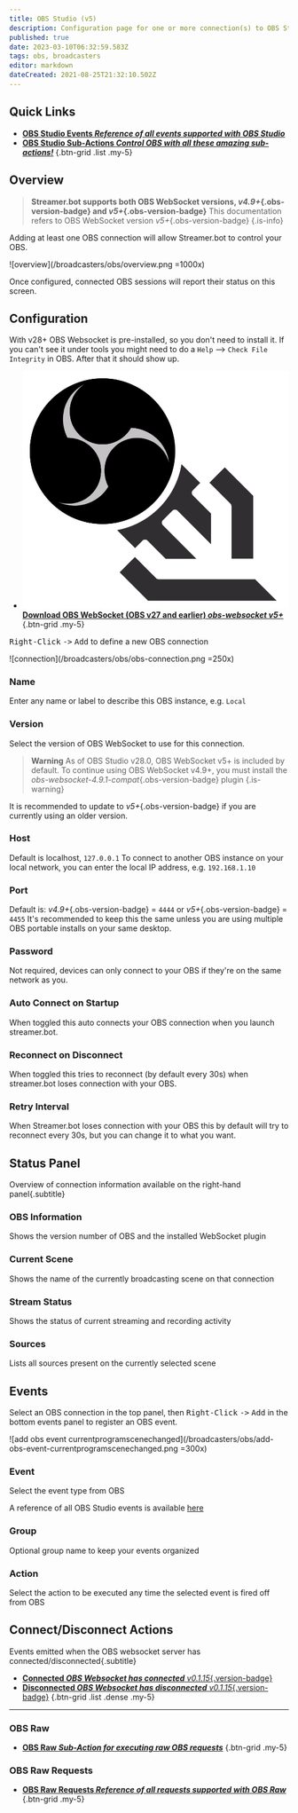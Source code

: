 ```yaml
---
title: OBS Studio (v5)
description: Configuration page for one or more connection(s) to OBS Studio instance(s)
published: true
date: 2023-03-10T06:32:59.583Z
tags: obs, broadcasters
editor: markdown
dateCreated: 2021-08-25T21:32:10.502Z
---
```


## Quick Links
- [<i class="mdi mdi-creation text--obs"></i>**OBS Studio Events *Reference of all events supported with OBS Studio***](/Broadcasters/OBS/Events)
- [<i class="mdi mdi-lightning-bolt-outline text--obs"></i>**OBS Studio Sub-Actions *Control OBS with all these amazing sub-actions!***](/Sub-Actions/OBS)
{.btn-grid .list .my-5}

## Overview
> **Streamer.bot supports both OBS WebSocket versions, *v4.9+*{.obs-version-badge} and *v5+*{.obs-version-badge}**
This documentation refers to OBS WebSocket version *v5+*{.obs-version-badge}
{.is-info}

Adding at least one OBS connection will allow Streamer.bot to control your OBS.

![overview](/broadcasters/obs/overview.png =1000x)

Once configured, connected OBS sessions will report their status on this screen.

## Configuration
With v28+ OBS Websocket is pre-installed, so you don't need to install it. If you can't see it under tools you might need to do a `Help` --> `Check File Integrity` in OBS. After that it should show up.

- [<img src="/logos/obs-websocket.png"/>**Download OBS WebSocket (OBS v27 and earlier)*<i class="mdi mdi-github"></i> obs-websocket v5+***](https://github.com/obsproject/obs-websocket/releases/tag/5.0.1)
{.btn-grid .my-5}

<kbd>Right-Click</kbd> <kbd>-></kbd> <kbd>Add</kbd> to define a new OBS connection

![connection](/broadcasters/obs/obs-connection.png =250x)

### Name
Enter any name or label to describe this OBS instance, e.g. `Local`

### Version
Select the version of OBS WebSocket to use for this connection.

> **Warning**
> As of OBS Studio v28.0, OBS WebSocket v5+ is included by default. 
> To continue using OBS WebSocket v4.9+, you must install the *obs-websocket-4.9.1-compat*{.obs-version-badge} plugin
{.is-warning}

It is recommended to update to *v5+*{.obs-version-badge} if you are currently using an older version.

### Host
Default is localhost, `127.0.0.1`
To connect to another OBS instance on your local network, you can enter the local IP address, e.g. `192.168.1.10`

### Port
Default is: *v4.9+*{.obs-version-badge} = `4444` or *v5+*{.obs-version-badge} = `4455`
It's recommended to keep this the same unless you are using multiple OBS portable installs on your same desktop.

### Password
Not required, devices can only connect to your OBS if they're on the same network as you.

### Auto Connect on Startup
When toggled this auto connects your OBS connection when you launch streamer.bot.

### Reconnect on Disconnect
When toggled this tries to reconnect (by default every 30s) when streamer.bot loses connection with your OBS.

### Retry Interval
When Streamer.bot loses connection with your OBS this by default will try to reconnect every 30s, but you can change it to what you want.

## Status Panel
Overview of connection information available on the right-hand panel{.subtitle}

### OBS Information
Shows the version number of OBS and the installed WebSocket plugin

### Current Scene
Shows the name of the currently broadcasting scene on that connection

### Stream Status
Shows the status of current streaming and recording activity

### Sources
Lists all sources present on the currently selected scene

## Events
Select an OBS connection in the top panel, then <kbd>Right-Click</kbd> <kbd>-></kbd> <kbd>Add</kbd> in the bottom events panel to register an OBS event.

![add obs event currentprogramscenechanged](/broadcasters/obs/add-obs-event-currentprogramscenechanged.png =300x)

### Event
Select the event type from OBS

A reference of all OBS Studio events is available [here](/Broadcasters/OBS/Events)

### Group
Optional group name to keep your events organized

### Action
Select the action to be executed any time the selected event is fired off from OBS

## Connect/Disconnect Actions
Events emitted when the OBS websocket server has connected/disconnected{.subtitle}
* [**Connected *OBS Websocket has connected*** *v0.1.15*{.version-badge}](/Broadcasters/OBS/Actions/Connected)
* [**Disconnected *OBS Websocket has disconnected*** *v0.1.15*{.version-badge}](/Broadcasters/OBS/Actions/Disconnected)
{.btn-grid .list .dense .my-5}

***

### OBS Raw
- [<i class="mdi mdi-code-json text--obs"></i>**OBS Raw *Sub-Action for executing raw OBS requests***](/Sub-Actions/OBS/Raw)
{.btn-grid .my-5}

### OBS Raw Requests
- [<i class="mdi mdi-frequently-asked-questions
 text--obs"></i>**OBS Raw Requests *Reference of all requests supported with OBS Raw***](/Broadcasters/OBS/Requests)
{.btn-grid .my-5}